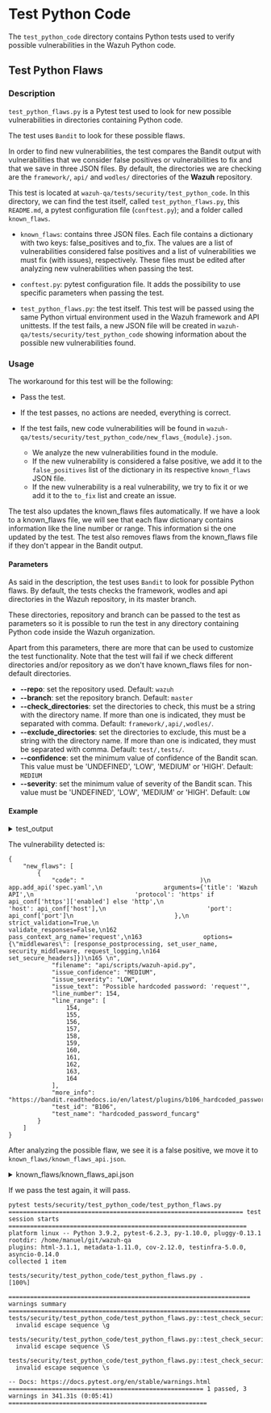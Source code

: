 
# Test Python Code

The `test_python_code` directory contains Python tests used to verify possible vulnerabilities in the Wazuh Python code.

## Test Python Flaws

### Description

`test_python_flaws.py` is a Pytest test used to look for new possible vulnerabilities in directories containing Python code.

The test uses `Bandit` to look for these possible flaws.

In order to find new vulnerabilities, the test compares the Bandit output with vulnerabilities that we consider false positives or vulnerabilities to fix and that we save in three JSON files. By default, the directories we are checking are the `framework/`, `api/` and `wodles/` directories of the **Wazuh** repository.

This test is located at `wazuh-qa/tests/security/test_python_code`.
In this directory, we can find the test itself, called `test_python_flaws.py`, this `README.md`, a pytest configuration file (`conftest.py`); and a folder called `known_flaws`.

- `known_flaws`: contains three JSON files. Each file contains a dictionary with two keys: false_positives and to_fix. The values are a list of vulnerabilities considered false positives and a list of vulnerabilities we must fix (with issues), respectively. 
These files must be edited after analyzing new vulnerabilities when passing the test.

- `conftest.py`: pytest configuration file. It adds the possibility to use specific parameters when passing the test.

- `test_python_flaws.py`: the test itself. This test will be passed using the same Python virtual environment used in the Wazuh framework and API unittests. 
If the test fails, a new JSON file will be created in `wazuh-qa/tests/security/test_python_code` showing information about the possible new vulnerabilities found.

### Usage

The workaround for this test will be the following:

- Pass the test.

- If the test passes, no actions are needed, everything is correct.

- If the test fails, new code vulnerabilities will be found in `wazuh-qa/tests/security/test_python_code/new_flaws_{module}.json`. 
  - We analyze the new vulnerabilities found in the module.
  - If the new vulnerability is considered a false positive, we add it to the `false_positives` list of the dictionary in its respective `known_flaws` JSON file.
  - If the new vulnerability is a real vulnerability, we try to fix it or we add it to the `to_fix` list and create an issue.

The test also updates the known_flaws files automatically. If we have a look to a known_flaws file, we will see that each flaw dictionary contains information like the line number or range. This information si the one updated by the test. The test also removes flaws from the known_flaws file if they don't appear in the Bandit output. 

#### Parameters

As said in the description, the test uses `Bandit` to look for possible Python flaws. By default, the tests checks the framework, wodles and api directories in the Wazuh repository, in its master branch. 

These directories, repository and branch can be passed to the test as parameters so it is possible to run the test in any directory containing Python code inside the Wazuh organization.

Apart from this parameters, there are more that can be used to customize the test functionality. Note that the test will fail if we check different directories and/or repository as we don't have known_flaws files for non-default directories.

- **--repo**: set the repository used. Default: `wazuh`
- **--branch**: set the repository branch. Default: `master`
- **--check_directories**: set the directories to check, this must be a string with the directory name. 
If more than one is indicated, they must be separated with comma. Default: `framework/,api/,wodles/`.
- **--exclude_directories**: set the directories to exclude, this must be a string with the directory name.
If more than one is indicated, they must be separated with comma. Default: `test/,tests/`.
- **--confidence**: set the minimum value of confidence of the Bandit scan. 
This value must be 'UNDEFINED', 'LOW', 'MEDIUM' or 'HIGH'. Default: `MEDIUM`
- **--severity**: set the minimum value of severity of the Bandit scan.
This value must be 'UNDEFINED', 'LOW', 'MEDIUM' or 'HIGH'. Default: `LOW`


#### Example

<details>

<summary>test_output</summary>

```
pytest tests/security/test_python_code/test_python_flaws.py
================================================================= test session starts ==================================================================
platform linux -- Python 3.9.2, pytest-6.2.3, py-1.10.0, pluggy-0.13.1
rootdir: /home/manuel/git/wazuh-qa
plugins: html-3.1.1, metadata-1.11.0, cov-2.12.0, testinfra-5.0.0, asyncio-0.14.0
collected 1 item                                                                                                                                       

tests/security/test_python_code/test_python_flaws.py F                                                                                           [100%]

======================================================================= FAILURES =======================================================================
______________________________________________________________ test_check_security_flaws _______________________________________________________________

clone_wazuh_repository = '/tmp/tmps0xcjyv2'
test_parameters = {'directories_to_check': ['framework/', 'api/', 'wodles/'], 'directories_to_exclude': 'tests/,test/', 'min_confidence_level': 'MEDIUM', 'min_severity_level': 'LOW', ...}

    def test_check_security_flaws(clone_wazuh_repository, test_parameters):
        """Test whether the directory to check has python files with possible vulnerabilities or not.
    
        The test passes if there are no new vulnerabilities. The test fails in other case and generates a report.
    
        In case there is at least one vulnerability, a json file will be generated with the report. If we consider this
        result or results are false positives, we will move the json object containing each specific result to the
        `known_flaws/known_flaws_{framework|api|wodles}.json` file.
    
        Args:
            clone_wazuh_repository (fixture): Pytest fixture returning the path of the temporary directory path the
                repository cloned. This directory is removed at the end of the pytest session.
            test_parameters (fixture): Pytest fixture returning the a dictionary with all the test parameters.
                These parameters are the directories to check, directories to exclude, the minimum confidence level, the
                minimum severity level and the repository name.
        """
        # Wazuh is cloned from GitHub using the clone_wazuh_repository fixture
        assert clone_wazuh_repository, "Error while cloning the Wazuh repository from GitHub, " \
                                       "please check the Wazuh branch set in the parameter."
        # Change to the cloned Wazuh repository directory
        os.chdir(clone_wazuh_repository)
    
        flaws_found = {}
        for directory_to_check in test_parameters['directories_to_check']:
            is_default_check_dir = directory_to_check.replace('/', '') in \
                                   DEFAULT_DIRECTORIES_TO_CHECK.replace('/', '').split(',') and test_parameters[
                                       'repository'] == DEFAULT_REPOSITORY
            # Run Bandit scan
            bandit_output = run_bandit_scan(directory_to_check,
                                            test_parameters['directories_to_exclude'],
                                            test_parameters['min_severity_level'],
                                            test_parameters['min_confidence_level'])
            assert not bandit_output['errors'], \
                f"\nBandit returned errors when trying to get possible vulnerabilities in the directory " \
                f"{directory_to_check}:\n{bandit_output['errors']}"
    
            # We save the results obtained in the report as the rest of information is redundant or not used
            results = bandit_output['results']
    
            # Delete line numbers in code to make it persistent with updates
            for result in results:
                result['code'] = re.sub(r"^\d+", "", result['code'])  # Delete first line number
                result['code'] = re.sub(r"\n\d+", "\n", result['code'], re.M)  # Delete line numbers after newline
    
            # Compare the flaws obtained in results with the known flaws
            if is_default_check_dir:
                try:
                    with open(f"{KNOWN_FLAWS_DIRECTORY}/known_flaws_{directory_to_check.replace('/', '')}.json",
                              mode="r") as f:
                        known_flaws = json.load(f)
                except json.decoder.JSONDecodeError or FileNotFoundError:
                    known_flaws = {'false_positives': [], 'to_fix': []}
            else:
                known_flaws = {'false_positives': [], 'to_fix': []}
    
            # There are security flaws if there are new possible vulnerabilities detected
            # To compare them, we cannot compare the whole dictionaries containing the flaws as the values of keys like
            # line_number and line_range will vary
            # Update known flaws with the ones detected in this Bandit run, remove them if they were fixed
            known_flaws = update_known_flaws(known_flaws, results)
            if is_default_check_dir:
                with open(f"{KNOWN_FLAWS_DIRECTORY}/known_flaws_{directory_to_check.replace('/', '')}.json", mode="w") as f:
                    f.write(json.dumps(known_flaws, indent=4, sort_keys=True))
            else:
                # if the directory to check is not one of the default list, we will create a new known_flaws file outside
                # the directory known_flaws, to avoid overwriting
                with open(f"known_flaws_{directory_to_check.replace('/', '')}.json", mode="w") as f:
                    f.write(json.dumps(known_flaws, indent=4, sort_keys=True))
    
            new_flaws = [flaw for flaw in results if
                         flaw not in known_flaws['to_fix'] and flaw not in known_flaws['false_positives']]
            if new_flaws:
                # Write new flaws in a temporal file to analyze them
                new_flaws_path = os.path.join(TEST_PYTHON_CODE_PATH,
                                              f"new_flaws_{directory_to_check.replace('/', '')}.json")
                with open(new_flaws_path, mode="w+") as f:
                    f.write(json.dumps({'new_flaws': new_flaws}, indent=4, sort_keys=True))
                files_with_flaws = ', '.join(list(dict.fromkeys([res['filename'] for res in new_flaws])))
                flaws_found[directory_to_check] = f"Vulnerabilities found in files: {files_with_flaws}," \
                                                  f" check them in {new_flaws_path}"
    
>       assert not any(flaws_found.get(directory, None) for directory in test_parameters['directories_to_check']), \
            f"\nThe following possible vulnerabilities were found: {json.dumps(flaws_found, indent=4, sort_keys=True)}"
E       AssertionError: 
E         The following possible vulnerabilities were found: {
E             "api/": "Vulnerabilities found in files: api/scripts/wazuh-apid.py, check them in /home/manuel/git/wazuh-qa/tests/security/test_python_code/new_flaws_api.json"
E         }
E       assert not True
E        +  where True = any(<generator object test_check_security_flaws.<locals>.<genexpr> at 0x7f7240a67350>)

/home/manuel/git/wazuh-qa/tests/security/test_python_code/test_python_flaws.py:220: AssertionError
=================================================================== warnings summary ===================================================================
tests/security/test_python_code/test_python_flaws.py::test_check_security_flaws
  invalid escape sequence \g

tests/security/test_python_code/test_python_flaws.py::test_check_security_flaws
  invalid escape sequence \S

tests/security/test_python_code/test_python_flaws.py::test_check_security_flaws
  invalid escape sequence \s

-- Docs: https://docs.pytest.org/en/stable/warnings.html
=============================================================== short test summary info ================================================================
FAILED tests/security/test_python_code/test_python_flaws.py::test_check_security_flaws - AssertionError: 
====================================================== 1 failed, 3 warnings in 223.18s (0:03:43) =======================================================
```

</details>


The vulnerability detected is:

```
{
    "new_flaws": [
        {
            "code": "                                )\n     app.add_api('spec.yaml',\n                 arguments={'title': 'Wazuh API',\n                            'protocol': 'https' if api_conf['https']['enabled'] else 'http',\n                            'host': api_conf['host'],\n                            'port': api_conf['port']\n                            },\n                 strict_validation=True,\n                 validate_responses=False,\n162                 pass_context_arg_name='request',\n163                 options={\"middlewares\": [response_postprocessing, set_user_name, security_middleware, request_logging,\n164                                          set_secure_headers]})\n165 \n",
            "filename": "api/scripts/wazuh-apid.py",
            "issue_confidence": "MEDIUM",
            "issue_severity": "LOW",
            "issue_text": "Possible hardcoded password: 'request'",
            "line_number": 154,
            "line_range": [
                154,
                155,
                156,
                157,
                158,
                159,
                160,
                161,
                162,
                163,
                164
            ],
            "more_info": "https://bandit.readthedocs.io/en/latest/plugins/b106_hardcoded_password_funcarg.html",
            "test_id": "B106",
            "test_name": "hardcoded_password_funcarg"
        }
    ]
}
```

After analyzing the possible flaw, we see it is a false positive, we move it to `known_flaws/known_flaws_api.json`.

<details>

<summary>known_flaws/known_flaws_api.json</summary>

```
{
    "false_positives": [
        {
            "code": " default_api_configuration = {\n     \"host\": \"0.0.0.0\",\n     \"port\": 55000,\n     \"use_only_authd\": False,\n     \"drop_privileges\": True,\n     \"experimental_features\": False,\n     \"max_upload_size\": 10485760,\n     \"intervals\": {\n         \"request_timeout\": 10\n38     },\n39     \"https\": {\n40         \"enabled\": True,\n41         \"key\": \"api/configuration/ssl/server.key\",\n42         \"cert\": \"api/configuration/ssl/server.crt\",\n43         \"use_ca\": False,\n44         \"ca\": \"api/configuration/ssl/ca.crt\",\n45         \"ssl_protocol\": \"TLSv1.2\",\n46         \"ssl_ciphers\": \"\"\n47     },\n48     \"logs\": {\n49         \"level\": \"info\",\n50         \"path\": \"logs/api.log\"\n51     },\n52     \"cors\": {\n53         \"enabled\": False,\n54         \"source_route\": \"*\",\n55         \"expose_headers\": \"*\",\n56         \"allow_headers\": \"*\",\n57         \"allow_credentials\": False,\n58     },\n59     \"cache\": {\n60         \"enabled\": True,\n61         \"time\": 0.750\n62     },\n63     \"access\": {\n64         \"max_login_attempts\": 50,\n65         \"block_time\": 300,\n66         \"max_request_per_minute\": 300\n67     },\n68     \"remote_commands\": {\n69         \"localfile\": {\n70             \"enabled\": True,\n71             \"exceptions\": []\n72         },\n73         \"wodle_command\": {\n74             \"enabled\": True,\n75             \"exceptions\": []\n76         }\n77     }\n",
            "filename": "api/api/configuration.py",
            "issue_confidence": "MEDIUM",
            "issue_severity": "MEDIUM",
            "issue_text": "Possible binding to all interfaces.",
            "line_number": 30,
            "line_range": [
                29,
                30,
                31,
                32,
                33,
                34,
                35,
                36,
                37,
                38,
                39,
                40,
                41,
                42,
                43,
                44,
                45,
                46,
                47,
                48,
                49,
                50,
                51,
                52,
                53,
                54,
                55,
                56,
                57,
                58,
                59,
                60,
                61,
                62,
                63,
                64,
                65,
                66,
                67,
                68,
                69,
                70,
                71,
                72,
                73,
                74,
                75
            ],
            "more_info": "https://bandit.readthedocs.io/en/latest/plugins/b104_hardcoded_bind_all_interfaces.html",
            "test_id": "B104",
            "test_name": "hardcoded_bind_all_interfaces"
        },
        {
            "code": "                                )\n     app.add_api('spec.yaml',\n                 arguments={'title': 'Wazuh API',\n                            'protocol': 'https' if api_conf['https']['enabled'] else 'http',\n                            'host': api_conf['host'],\n                            'port': api_conf['port']\n                            },\n                 strict_validation=True,\n                 validate_responses=False,\n162                 pass_context_arg_name='request',\n163                 options={\"middlewares\": [response_postprocessing, set_user_name, security_middleware, request_logging,\n164                                          set_secure_headers]})\n165 \n",
            "filename": "api/scripts/wazuh-apid.py",
            "issue_confidence": "MEDIUM",
            "issue_severity": "LOW",
            "issue_text": "Possible hardcoded password: 'request'",
            "line_number": 154,
            "line_range": [
                154,
                155,
                156,
                157,
                158,
                159,
                160,
                161,
                162,
                163,
                164
            ],
            "more_info": "https://bandit.readthedocs.io/en/latest/plugins/b106_hardcoded_password_funcarg.html",
            "test_id": "B106",
            "test_name": "hardcoded_password_funcarg"
        }
    ],
    "to_fix": []
}
```

</details>

If we pass the test again, it will pass.

```
pytest tests/security/test_python_code/test_python_flaws.py
================================================================= test session starts ==================================================================
platform linux -- Python 3.9.2, pytest-6.2.3, py-1.10.0, pluggy-0.13.1
rootdir: /home/manuel/git/wazuh-qa
plugins: html-3.1.1, metadata-1.11.0, cov-2.12.0, testinfra-5.0.0, asyncio-0.14.0
collected 1 item                                                                                                                                       

tests/security/test_python_code/test_python_flaws.py .                                                                                           [100%]

=================================================================== warnings summary ===================================================================
tests/security/test_python_code/test_python_flaws.py::test_check_security_flaws
  invalid escape sequence \g

tests/security/test_python_code/test_python_flaws.py::test_check_security_flaws
  invalid escape sequence \S

tests/security/test_python_code/test_python_flaws.py::test_check_security_flaws
  invalid escape sequence \s

-- Docs: https://docs.pytest.org/en/stable/warnings.html
====================================================== 1 passed, 3 warnings in 341.31s (0:05:41) =======================================================
```
